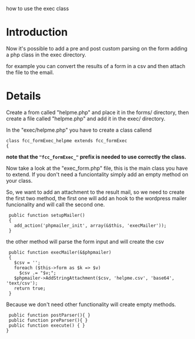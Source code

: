 how to use the exec class

# Introduction #

Now it's possible to add a pre and post custom parsing on the form adding a php class in the exec directory.

for example you can convert the results of a form in a csv and then attach the file to the email.

# Details #

Create a from called "helpme.php" and place it in the forms/ directory, then create a file called "helpme.php" and add it in the exec/ directory.

In the "exec/helpme.php" you have to create a class callend
```
class fcc_formExec_helpme extends fcc_formExec
{
```
**note that the `"fcc_formExec_"` prefix is needed to use correctly the class.**

Now take a look at the "exec\_form.php" file, this is the main class you have to extend. If you don't need a funciontality simply add an empty method on your class.

So, we want to add an attachment to the result mail, so we need to create the first two method, the first one will add an hook to the wordpress mailer funcionality and will call the second one.

```
 public function setupMailer()
 {
   add_action('phpmailer_init', array(&$this, 'execMailer'));
 }
```

the other method will parse the form input and will create the csv
```
 public function execMailer(&$phpmailer)
 {
   $csv = '';
   foreach ($this->form as $k => $v)
     $csv .= "$v;";
   $phpmailer->AddStringAttachment($csv, 'helpme.csv', 'base64', 'text/csv');
   return true;
 }
```

Because we don't need other functionality will create empty methods.

```
 public function postParser(){ }
 public function preParser(){ }
 public function execute() { }
}
```

